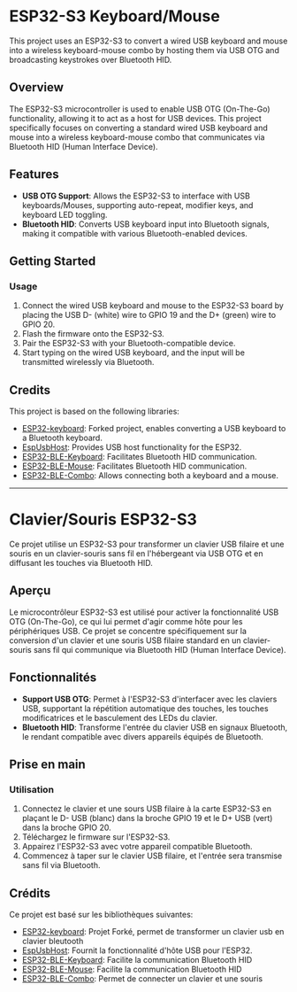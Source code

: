 # ESP32-S3 Keyboard/Mouse

This project uses an ESP32-S3 to convert a wired USB keyboard and mouse into a wireless keyboard-mouse combo by hosting them via USB OTG and broadcasting keystrokes over Bluetooth HID.

## Overview

The ESP32-S3 microcontroller is used to enable USB OTG (On-The-Go) functionality, allowing it to act as a host for USB devices. This project specifically focuses on converting a standard wired USB keyboard and mouse into a wireless keyboard-mouse combo that communicates via Bluetooth HID (Human Interface Device).

## Features

- **USB OTG Support**: Allows the ESP32-S3 to interface with USB keyboards/Mouses, supporting auto-repeat, modifier keys, and keyboard LED toggling.
- **Bluetooth HID**: Converts USB keyboard input into Bluetooth signals, making it compatible with various Bluetooth-enabled devices.

## Getting Started

### Usage

1. Connect the wired USB keyboard and mouse to the ESP32-S3 board by placing the USB D- (white) wire to GPIO 19 and the D+ (green) wire to GPIO 20.
2. Flash the firmware onto the ESP32-S3.
3. Pair the ESP32-S3 with your Bluetooth-compatible device.
4. Start typing on the wired USB keyboard, and the input will be transmitted wirelessly via Bluetooth.

## Credits

This project is based on the following libraries:
- [ESP32-keyboard](https://github.com/omeranha/ESP32-keyboard): Forked project, enables converting a USB keyboard to a Bluetooth keyboard.
- [EspUsbHost](https://github.com/tanakamasayuki/EspUsbHost): Provides USB host functionality for the ESP32.
- [ESP32-BLE-Keyboard](https://github.com/T-vK/ESP32-BLE-Keyboard): Facilitates Bluetooth HID communication.
- [ESP32-BLE-Mouse](https://github.com/T-vK/ESP32-BLE-Keyboard): Facilitates Bluetooth HID communication.
- [ESP32-BLE-Combo](https://github.com/blackketter/ESP32-BLE-Combo): Allows connecting both a keyboard and a mouse.


---

# Clavier/Souris ESP32-S3

Ce projet utilise un ESP32-S3 pour transformer un clavier USB filaire et une souris en un clavier-souris sans fil en l'hébergeant via USB OTG et en diffusant les touches via Bluetooth HID.

## Aperçu

Le microcontrôleur ESP32-S3 est utilisé pour activer la fonctionnalité USB OTG (On-The-Go), ce qui lui permet d'agir comme hôte pour les périphériques USB. Ce projet se concentre spécifiquement sur la conversion d'un clavier et une souris USB filaire standard en un clavier-souris sans fil qui communique via Bluetooth HID (Human Interface Device).

## Fonctionnalités

- **Support USB OTG**: Permet à l'ESP32-S3 d'interfacer avec les claviers USB, supportant la répétition automatique des touches, les touches modificatrices et le basculement des LEDs du clavier.
- **Bluetooth HID**: Transforme l'entrée du clavier USB en signaux Bluetooth, le rendant compatible avec divers appareils équipés de Bluetooth.

## Prise en main

### Utilisation

1. Connectez le clavier et une sours USB filaire à la carte ESP32-S3 en plaçant le D- USB (blanc) dans la broche GPIO 19 et le D+ USB (vert) dans la broche GPIO 20.
2. Téléchargez le firmware sur l'ESP32-S3.
3. Appairez l'ESP32-S3 avec votre appareil compatible Bluetooth.
4. Commencez à taper sur le clavier USB filaire, et l'entrée sera transmise sans fil via Bluetooth.

## Crédits

Ce projet est basé sur les bibliothèques suivantes:
- [ESP32-keyboard](https://github.com/omeranha/ESP32-keyboard): Projet Forké, permet de transformer un clavier usb en clavier bleutooth
- [EspUsbHost](https://github.com/tanakamasayuki/EspUsbHost): Fournit la fonctionnalité d'hôte USB pour l'ESP32.
- [ESP32-BLE-Keyboard](https://github.com/T-vK/ESP32-BLE-Keyboard): Facilite la communication Bluetooth HID 
- [ESP32-BLE-Mouse](https://github.com/T-vK/ESP32-BLE-Keyboard): Facilite la communication Bluetooth HID 
- [ESP32-BLE-Combo](https://github.com/blackketter/ESP32-BLE-Combo): Permet de connecter un clavier et une souris
